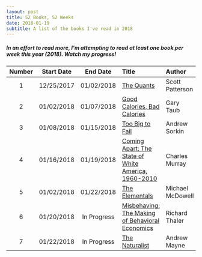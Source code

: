```yaml
---
layout: post
title: 52 Books, 52 Weeks
date: 2018-01-19
subtitle: A list of the books I've read in 2018
---
```

##### In an effort to read more, I'm attempting to read at least one book per week this year (2018). Watch my progress!

| Number| Start Date |  End Date    |                       Title                         | Author            | Format        | 
|:-----:|:----------:|:------------:|:----------------------------------------------------|:------------------|:--------------|
|   1   | 12/25/2017 |  01/02/2018  | [The Quants]                                          | Scott Patterson   | Kindle E-Book |    
|   2   | 01/02/2018 |  01/07/2018  | [Good Calories, Bad Calories]                         | Gary Taub         | Audiobook     |
|   3   | 01/08/2018 |  01/15/2018  | [Too Big to Fail]                                     | Andrew Sorkin     | Audiobook     |
|   4   | 01/16/2018 |  01/19/2018  | [Coming Apart: The State of White America, 1960-2010] | Charles Murray    | Audiobook     |
|   5   | 01/02/2018 |  01/22/2018  | [The Elementals]                                      | Michael McDowell  | Kindle E-Book |
|   6   | 01/20/2018 |  In Progress | [Misbehaving: The Making of Behavioral Economics]     | Richard Thaler    | Audiobook     |
|   7   | 01/22/2018 |  In Progress | [The Naturalist]                                      | Andrew Mayne      | Kindle E-Book |



[The Quants]: https://www.amazon.com/Quants-Whizzes-Conquered-Street-Destroyed-ebook/dp/B0036894XC/ref=sr_1_1?ie=UTF8&qid=1516657819&sr=8-1&keywords=the+quants "Amazon: The Quants"

[Good Calories, Bad Calories]: https://www.amazon.com/Good-Calories-Bad-Gary-Taubes-ebook/dp/B000UZNSC2/ref=sr_1_1?s=digital-text&ie=UTF8&qid=1516657862&sr=1-1&keywords=good+calories+bad+calories "Amazon: Good Calories, Bad Calories"

[Too Big to Fail]: https://www.amazon.com/Too-Big-Fail-Washington-FinancialSystem-ebook/dp/B003XQEVUI/ref=sr_1_1?s=digital-text&ie=UTF8&qid=1516657905&sr=1-1&keywords=too+big+to+fail "Amazon: Too Big to Fail"

[Coming Apart: The State of White America, 1960-2010]: https://www.amazon.com/Coming-Apart-State-America-1960-2010-ebook/dp/B00540PAXS/ref=sr_1_1?s=digital-text&ie=UTF8&qid=1516657935&sr=1-1&keywords=coming+apart "Amazon: Coming Apart"

[Misbehaving: The Making of Behavioral Economics]: https://www.amazon.com/Misbehaving-Behavioral-Economics-Richard-Thaler-ebook/dp/B00NUB4GFQ/ref=sr_1_1?s=digital-text&ie=UTF8&qid=1516657977&sr=1-1&keywords=misbehaving+the+making+of+behavioral+economics "Amazon: Misbehaving"

[The Elementals]: https://www.amazon.com/Elementals-Michael-McDowell-ebook/dp/B00KXAQ7NQ/ref=tmm_kin_swatch_0?_encoding=UTF8&qid=&sr= "Amazon: The Elementals"

[The Naturalist]: https://www.amazon.com/Naturalist-Book-1-ebook/dp/B01N1UN91W/ref=sr_1_1?s=digital-text&ie=UTF8&qid=1516643254&sr=1-1&keywords=the+naturalist "Amazon: The Naturalist"
